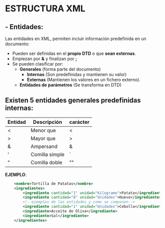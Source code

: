 #  **ESTRUCTURA XML**

## - **Entidades:** 

Las entidades en XML, permiten incluir información predefinida en un documento:

+ Pueden ser definidas en el **propio DTD** o que **sean externas**.
+ Empiezan por **&** y finalizan por **;**
+ Se pueden clasificar por:
    + **Generales** (forma parte del documento)
        + **Internas** (Son predefinidas y mantienen su valor)
        + **Externas** (Mantienen los valores en un fichero externo).
    + **Entidades de parámetros** (Se transforma en DTD)

## Existen 5 entidades generales predefinidas internas:

| Entidad | Descripción  | carácter |
|----------|----------|----------|
| &lt;    | Menor que    | <   |
| &gt;    | Mayor que   | >   |
| &amp;   | Ampersand   | &   |
| &apos;    | Comilla simple    | ´   |
| &quot;    | Comilla doble   | ""   |

**EJEMPLO**:
```XML
    <nombre>Tortilla de Patatas</nombre>
    <ingredientes>
        <ingrediente cantidad="1" unidad="Kilogramo">Patata</ingrediente>
        <ingrediente cantidad="8" unidad="Unidades">Huevo</ingrediente>
        <!--ejemplos de las entidades y como se componen-->
        <ingrediente cantidad="1" unidad="Unidades">Cebolla</ingrediente>
        <ingrediente>Acceite de Oliva</ingrediente>
        <ingrediente>Sal</ingrediente>
    </ingredientes>
```